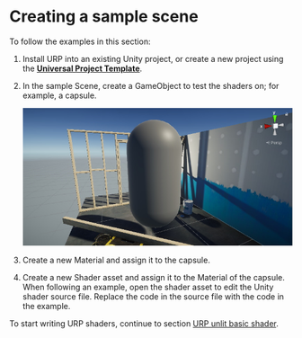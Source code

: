 # Creating a sample scene

To follow the examples in this section:

1. Install URP into an existing Unity project, or create a new project using the [__Universal Project Template__](https://docs.unity3d.com/Assets/Pipelines/URP@8.0/manual/creating-a-new-project-with-urp.html).

2. In the sample Scene, create a GameObject to test the shaders on; for example, a capsule.

    ![Sample GameObject](Images/shader-examples/urp-template-sample-object.png)

3. Create a new Material and assign it to the capsule.

4. Create a new Shader asset and assign it to the Material of the capsule. When following an example, open the shader asset to edit the Unity shader source file. Replace the code in the source file with the code in the example.

To start writing URP shaders, continue to section [URP unlit basic shader](writing-shaders-urp-basic-unlit-structure.md).
